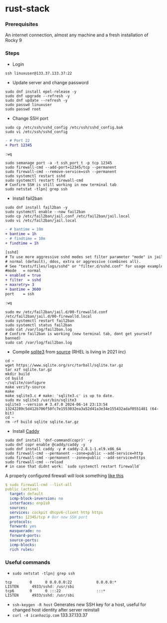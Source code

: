 # rust-stack
### Prerequisites
An internet connection, almost any machine and a fresh installation of Rocky 9
### Steps
- Login
```console
ssh linuxuser@133.37.133.37:22
```
- Update server and change password
```console
sudo dnf install epel-release -y
sudo dnf upgrade --refresh -y
sudo dnf update --refresh -y
sudo passwd linuxuser
sudo passwd root
```
<!-- TODO -->
- Change SSH port
```console
sudo cp /etc/ssh/sshd_config /etc/ssh/sshd_config.bak
sudo vi /etc/ssh/sshd_config
```
```diff
- # Port 22
+ Port 12345

:wq
```
```console
sudo semanage port -a -t ssh_port_t -p tcp 12345
sudo firewall-cmd --add-port=12345/tcp --permanent
sudo firewall-cmd --remove-service=ssh --permanent
sudo systemctl restart sshd
sudo systemctl restart firewall-cmd
# Confirm SSH is still working in new terminal tab
sudo netstat -tlpn| grep ssh
```
- Install fail2ban
```console
sudo dnf install fail2ban -y
sudo systemctl enable --now fail2ban
sudo cp /etc/fail2ban/jail.conf /etc/fail2ban/jail.local
sudo vi /etc/fail2ban/jail.local
```
```diff
- # bantime = 10m
+ bantime = 1h
- # findtime = 10m
+ findtime = 1h

[sshd]
# To use more aggressive sshd modes set filter parameter "mode" in jail.local:
# normal (default), ddos, extra or aggressive (combines all).
# See "tests/files/logs/sshd" or "filter.d/sshd.conf" for usage example and details.
#mode   = normal
+ enabled = true
+ filter  = sshd
+ maxretry= 3
+ bantime = 3600
port    = ssh

:wq
```
```console
sudo mv /etc/fail2ban/jail.d/00-firewalld.conf /etc/fail2ban/jail.d/00-firewalld.local
sudo systemctl restart fail2ban
sudo systemctl status fail2ban
sudo cat /var/log/fail2ban.log
# Confirm fail2ban is working (new terminal tab, dont get yourself banned)
sudo cat /var/log/fail2ban.log
```
- Compile [sqlite3](https://www.sqlite.org/index.html) from [source](https://github.com/sqlite/sqlite) (RHEL is living in 2021 iirc)
```console
cd ~
wget https://www.sqlite.org/src/tarball/sqlite.tar.gz
tar xzf sqlite.tar.gz
mkdir build
cd build
~/sqlite/configure
make verify-source
make
make sqlite3.c # make: 'sqlite3.c' is up to date.
sudo mv sqlite3 /usr/bin/sqlite3
sqlite3 --version # 3.47.0 2024-06-14 23:13:54 13242289c5d412b706f50fc7e1553032ea3a52d41a3e34e155432adaf0551481 (64-bit)
cd ~
rm -rf build sqlite sqlite.tar.gz
```
- Install [Caddy](https://linuxiac.com/installing-caddy-php-on-rocky-linux-9-almalinux-9/)
```console
sudo dnf install 'dnf-command(copr)' -y
sudo dnf copr enable @caddy/caddy -y
sudo dnf install caddy -y # caddy-2.8.1-1.el9.x86_64
sudo firewall-cmd --permanent --zone=public --add-service=http
sudo firewall-cmd --permanent --zone=public --add-service=https
sudo firewall-cmd --reload
# in case that didnt work: `sudo systemctl restart firewalld`
```
A properly configured firewall will look something [like this](https://docs.rockylinux.org/de/guides/web/caddy/)
```yaml
$ sudo firewall-cmd --list-all
public (active)
  target: default
  icmp-block-inversion: no
  interfaces: enp1s0
  sources:
  services: cockpit dhcpv6-client http https
  ports: 12345/tcp # Our new SSH port
  protocols:
  forward: yes
  masquerade: no
  forward-ports:
  source-ports:
  icmp-blocks:
  rich rules:
```

### Useful commands
- `sudo netstat -tlpn| grep ssh`
```
tcp        0      0 0.0.0.0:22           0.0.0.0:*               LISTEN      4933/sshd: /usr/sbi
tcp6       0      0 :::22                :::*                    LISTEN      4933/sshd: /usr/sbi
```
- `ssh-keygen -R host` Generates new SSH key for a host, useful for changed host identity after server reinstall
- `curl -4 icanhazip.com` 133.37.133.37
